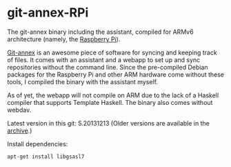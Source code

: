 git-annex-RPi
=============

The git-annex binary including the assistant, compiled for ARMv6 
architecture (namely, the [Raspberry Pi](http://www.raspberrypi.org/)). 

[Git-annex](http://git-annex.branchable.com/) is an awesome piece of 
software for syncing and keeping track of files. It comes with an assistant 
and a webapp to set up and sync repositories without the command line. Since 
the pre-compiled Debian packages for the Raspberry Pi and other ARM hardware 
come without these tools, I compiled the binary with the assistant myself. 

As of yet, the webapp will not compile on ARM due to the lack of a Haskell 
compiler that supports Template Haskell. The binary also comes without 
webdav. 

Latest version in this git: 5.20131213 (Older versions are available in the [archive](https://github.com/tradloff/git-annex-RPi-archive).)

Install dependencies:

    apt-get install libgsasl7

